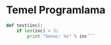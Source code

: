 # Temel Programlama


```python
def test(inc):
    if len(inc) > 3:
        print "Sonuc: %s" % inc```

